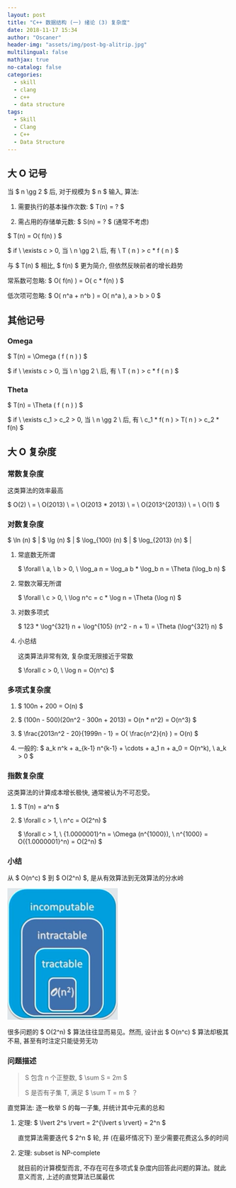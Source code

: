 ```yaml
---
layout: post
title: "C++ 数据结构 (一) 绪论 (3) 复杂度"
date: 2018-11-17 15:34
author: "Oscaner"
header-img: "assets/img/post-bg-alitrip.jpg"
multilingual: false
mathjax: true
no-catalog: false
categories:
  - skill
  - clang
  - c++
  - data structure
tags:
  - Skill
  - Clang
  - C++
  - Data Structure
---
```


## 大 O 记号

当 $ n \gg 2 $ 后, 对于规模为 $ n $ 输入, 算法:

1. 需要执行的基本操作次数: $ T(n) = ? $

2. 需占用的存储单元数: $ S(n) = ? $ (通常不考虑)

$ T(n) = O( f(n) ) $

$ if \  \exists c > 0, 当 \  n \gg 2 \  后, 有 \  T ( n ) > c * f ( n ) $

与 $ T(n) $ 相比, $ f(n) $ 更为简介, 但依然反映前者的增长趋势

常系数可忽略: $ O( f(n) ) = O( c * f(n) ) $

低次项可忽略: $ O( n^a + n^b ) = O( n^a ), a > b > 0 $

## 其他记号

### Omega

$ T(n) = \Omega ( f ( n ) ) $

$ if \  \exists c > 0, 当 \  n \gg 2 \  后, 有 \  T ( n ) > c * f ( n ) $

### Theta

$ T(n) = \Theta ( f ( n ) ) $

$ if \  \exists c_1 > c_2 > 0, 当 \  n \gg 2 \  后, 有 \  c_1 * f( n ) > T( n ) > c_2 * f(n) $

## 大 O 复杂度

### 常数复杂度

这类算法的效率最高

$ O(2) \  = \  O(2013) \  = \  O(2013 * 2013) \  = \  O(2013^{2013}) \  = \  O(1) $

### 对数复杂度

$ \ln (n) $ | $ \lg (n) $ | $ \log_{100} (n) $ | $ \log_{2013} (n) $ |

1. 常底数无所谓

    $ \forall \  a, \  b > 0, \  \log_a n = \log_a b * \log_b n = \Theta (\log_b n) $

2. 常数次幂无所谓

    $ \forall \  c > 0, \  \log n^c = c * \log n = \Theta (\log n) $

3. 对数多项式

    $ 123 * \log^{321} n + \log^{105} (n^2 - n + 1) = \Theta (\log^{321} n) $

4. 小总结

    这类算法非常有效, 复杂度无限接近于常数

    $ \forall c > 0, \  \log n = O(n^c) $

### 多项式复杂度

1. $ 100n + 200 = O(n) $

2. $ (100n - 500)(20n^2 - 300n + 2013) = O(n * n^2) = O(n^3) $

3. $ \frac{2013n^2 - 20}{1999n - 1} = O( \frac{n^2}{n} ) = O(n) $

4. 一般的: $ a_k n^k + a_{k-1} n^{k-1} + \cdots + a_1 n + a_0 = O(n^k), \  a_k > 0 $

### 指数复杂度

这类算法的计算成本增长极快, 通常被认为不可忍受。

1. $ T(n) = a^n $

2. $ \forall c > 1, \  n^c = O(2^n) $

    $ \forall c > 1, \  {1.0000001}^n = \Omega (n^{1000}), \  n^{1000} = O({1.0000001}^n) = O(2^n) $

### 小结

从 $ O(n^c) $ 到 $ O(2^n) $, 是从有效算法到无效算法的分水岭

![1.png](/assets/img/in-post/skill/data-structure/post-intro-complexity/1.png)

很多问题的 $ O(2^n) $ 算法往往显而易见。然而, 设计出 $ O(n^c) $ 算法却极其不易, 甚至有时注定只能徒劳无功

### 问题描述

> S 包含 n 个正整数, $ \sum S = 2m $
>
> S 是否有子集 T, 满足 $ \sum T = m $ ？

直觉算法: 逐一枚举 S 的每一子集, 并统计其中元素的总和

1. 定理: $ \lvert 2^s \rvert = 2^{\lvert s \rvert} = 2^n $

    直觉算法需要迭代 $ 2^n $ 轮, 并 (在最坏情况下) 至少需要花费这么多的时间

2. 定理: subset is NP-complete

    就目前的计算模型而言, 不存在可在多项式复杂度内回答此问题的算法。就此意义而言, 上述的直觉算法已属最优
